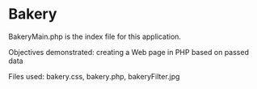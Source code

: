 # Bakery

BakeryMain.php is the index file for this application.

Objectives demonstrated: creating a Web page in PHP based on passed data

Files used: bakery.css, bakery.php, bakeryFilter.jpg

